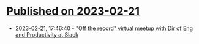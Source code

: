 # [Published on 2023-02-21](index.md)

* [2023-02-21, 17:46:40](https://lobste.rs/s/npl0bd/off_record_virtual_meetup_with_dir_eng) - [\"Off the record\" virtual meetup with Dir of Eng and Productivity at Slack](https://twitter.com/Aviator_co_/status/1628081909023617024)
